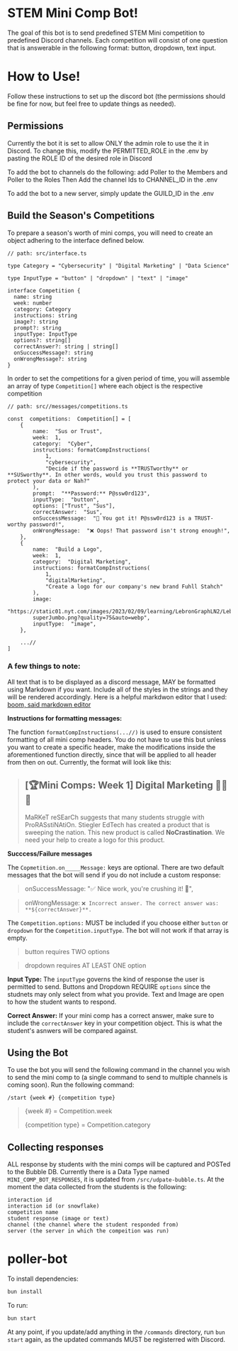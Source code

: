 # STEM Mini Comp Bot!

The goal of this bot is to send predefined STEM Mini competition to predefined Discord channels. Each competition will consist of one question that is answerable in the following format: button, dropdown, text input.

# How to Use!

Follow these instructions to set up the discord bot (the permissions should be fine for now, but feel free to update things as needed).

## Permissions

Currently the bot it is set to allow ONLY the admin role to use the it in Discord. To change this, modify the PERMITTED_ROLE in the .env by pasting the ROLE ID of the desired role in Discord

To add the bot to channels do the following:
add Poller to the Members and Poller to the Roles
Then Add the channel Ids to CHANNEL_ID in the .env

To add the bot to a new server, simply update the GUILD_ID in the .env

## Build the Season's Competitions

To prepare a season's worth of mini comps, you will need to create an object adhering to the interface defined below.

```
// path: src/interface.ts

type Category = "Cybersecurity" | "Digital Marketing" | "Data Science"

type InputType = "button" | "dropdown" | "text" | "image"

interface Competition {
  name: string
  week: number
  category: Category
  instructions: string
  image?: string
  prompt?: string
  inputType: InputType
  options?: string[]
  correctAnswer?: string | string[]
  onSuccessMessage?: string
  onWrongMessage?: string
}

```

In order to set the competitions for a given period of time, you will assemble an array of type `Competition[]` where each object is the respective competition

```
// path: src//messages/competitions.ts

const  competitions:  Competition[] = [
	{
		name:  "Sus or Trust",
		week:  1,
		category:  "Cyber",
		instructions: formatCompInstructions(
      		1,
      		"cybersecurity",
      		"Decide if the password is **TRUSTworthy** or **SUSworthy**. In other words, would you trust this password to protect your data or Nah?"
    	),
		prompt:  "**Password:** P@ssw0rd123",
		inputType:  "button",
		options: ["Trust", "Sus"],
		correctAnswer:  "Sus",
		onSuccessMessage:  "🎉 You got it! P@ssw0rd123 is a TRUST-worthy password!",
		onWrongMessage:  "❌ Oops! That password isn't strong enough!",
	},
	{
		name:  "Build a Logo",
		week:  1,
		category:  "Digital Marketing",
		instructions: formatCompInstructions(
      		1,
      		"digitalMarketing",
      		"Create a logo for our company's new brand Fuhll Stahch"
    	),
		image:
		"https://static01.nyt.com/images/2023/02/09/learning/LebronGraphLN2/LebronGraphLN2-
		superJumbo.png?quality=75&auto=webp",
		inputType:  "image",
	},

	...//
]
```

### A few things to note:

All text that is to be displayed as a discord message, MAY be formatted using Markdown if you want. Include all of the styles in the strings and they will be rendered accordingly. Here is a helpful markdwon editor that I used: [boom, said markdown editor](https://stackedit.io/app#)

**Instructions for formatting messages:**

The function `formatCompInstructions(...//)` is used to ensure consistent formatting of all mini comp headers. You do not have to use this but unless you want to create a specific header, make the modifications inside the aforementioned function directly, since that will be applied to all header from then on out. Currently, the format will look like this:

> ## [🏆Mini Comps: Week 1] Digital Marketing :selfie::fireworks::loudspeaker:
>
> MaRKeT reSEarCh suggests that many students struggle with ProRASstiNAtiOn. Stiegler EdTech has created a product that is sweeping the nation. This new product is called **NoCrastination**. We need your help to create a logo for this product.

**Succcess/Failure messages**

The `Copmetition.on_____Message:` keys are optional. There are two default messages that the bot will send if you do not include a custom response:

> onSuccessMessage: "✅ Nice work, you're crushing it! 🎉",

> onWrongMessage: `❌ Incorrect answer. The correct answer was: **${correctAnswer}**.`

The `Competition.options:` MUST be included if you choose either `button` or `dropdown` for the `Competition.inputType`. The bot will not work if that array is empty.

> button requires TWO options

> dropdown requires AT LEAST ONE option

**Input Type:**
The `inputType` governs the kind of response the user is permitted to send. Buttons and Dropdown REQUIRE `options` since the studnets may only select from what you provide. Text and Image are open to how the student wants to respond.

**Correct Answer:**
If your mini comp has a correct answer, make sure to include the `correctAnswer` key in your competition object. This is what the student's asnwers will be compared against.

## Using the Bot

To use the bot you will send the following command in the channel you wish to send the mini comp to (a single command to send to multiple channels is coming soon). Run the following command:

    /start {week #} {competition type}

> {week #} = Competition.week
>
> {competition type} = Competition.category

## Collecting responses

ALL response by students with the mini comps will be captured and POSTed to the Bubble DB. Currently there is a Data Type named `MINI_COMP_BOT_RESPONSES`, it is updated from `/src/udpate-bubble.ts`. At the moment the data collected from the students is the following:

```discord username
interaction id
interaction id (or snowflake)
competition name
student response (image or text)
channel (the channel where the student responded from)
server (the server in which the compeition was run)
```

# poller-bot

To install dependencies:

```bash
bun install
```

To run:

```bash
bun start
```

At any point, if you update/add anything in the `/commands` directory, run `bun start` again, as the updated commands MUST be registerred with Discord.

